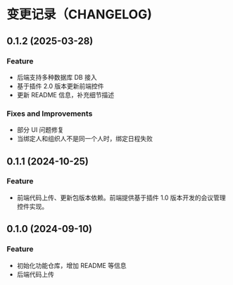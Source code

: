# 变更记录（CHANGELOG)

## 0.1.2 (2025-03-28)

### Feature

- 后端支持多种数据库 DB 接入
- 基于插件 2.0 版本更新前端控件
- 更新 README 信息，补充细节描述

### Fixes and Improvements

- 部分 UI 问题修复
- 当绑定人和组织人不是同一个人时，绑定日程失败

## 0.1.1 (2024-10-25)

### Feature

- 前端代码上传、更新包版本依赖。前端提供基于插件 1.0 版本开发的会议管理控件实现。

## 0.1.0 (2024-09-10)

### Feature

- 初始化功能仓库，增加 README 等信息
- 后端代码上传
